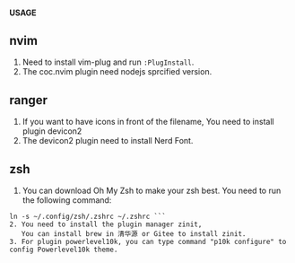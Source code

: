 #### USAGE

## nvim
1. Need to install vim-plug and run `:PlugInstall`. 
2. The coc.nvim plugin need nodejs sprcified version. 

## ranger
1. If you want to have icons in front of the filename, You need to install plugin devicon2
2. The devicon2 plugin need to install Nerd Font. 

## zsh
1. You can download Oh My Zsh to make your zsh best. 
You need to run the following command: 
```rm ~/.zshrc'
ln -s ~/.config/zsh/.zshrc ~/.zshrc ```
2. You need to install the plugin manager zinit, 
   You can install brew in 清华源 or Gitee to install zinit. 
3. For plugin powerlevel10k, you can type command "p10k configure" to config Powerlevel10k theme. 

